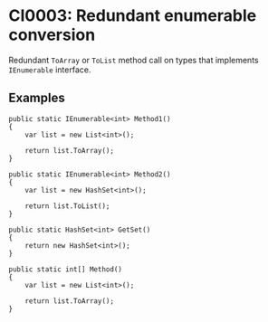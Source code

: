 # CI0003: Redundant enumerable conversion
Redundant `ToArray` or `ToList` method call on types that implements `IEnumerable` interface.

## Examples
```
public static IEnumerable<int> Method1()
{
	var list = new List<int>();

	return list.ToArray();
}
```

```
public static IEnumerable<int> Method2()
{
	var list = new HashSet<int>();

	return list.ToList();
}
```

```
public static HashSet<int> GetSet()
{
	return new HashSet<int>();
}

public static int[] Method()
{
	var list = new List<int>();

	return list.ToArray();
}
```